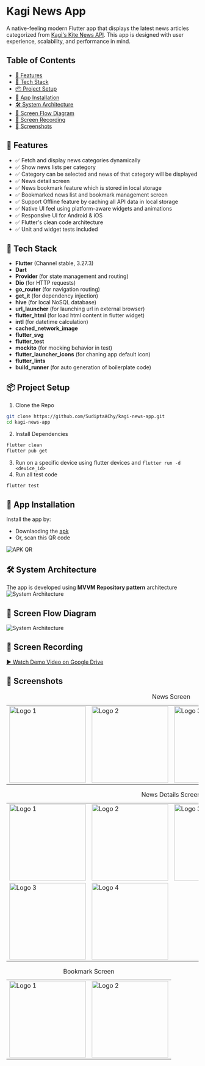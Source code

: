 # Kagi News App

A native-feeling modern Flutter app that displays the latest news articles categorized from [Kagi's Kite News API](https://kite.kagi.com). This app is designed with user experience, scalability, and performance in mind.

## Table of Contents

- [🚀 Features](#-features)
- [🔧 Tech Stack](#-tech-stack)
- [📦 Project Setup](#-project-setup)
- [📲 App Installation](#-app-installation)
- [🛠️ System Architecture](#️-system-architecture)
- [🔀 Screen Flow Diagram](#-screen-flow-diagram)
- [🎥 Screen Recording](#-screen-recording)
- [📸 Screenshots](#-screenshots)

## 🚀 Features

- ✅ Fetch and display news categories dynamically
- ✅ Show news lists per category
- ✅ Category can be selected and news of that category will be displayed
- ✅ News detail screen
- ✅ News bookmark feature which is stored in local storage
- ✅ Bookmarked news list and bookmark management screen
- ✅ Support Offline feature by caching all API data in local storage
- ✅ Native UI feel using platform-aware widgets and animations
- ✅ Responsive UI for Android & iOS
- ✅ Flutter's clean code architecture
- ✅ Unit and widget tests included

## 🔧 Tech Stack

- **Flutter** (Channel stable, 3.27.3)
- **Dart**
- **Provider** (for state management and routing)
- **Dio** (for HTTP requests)
- **go_router** (for navigation routing)
- **get_it** (for dependency injection)
- **hive** (for local NoSQL database)
- **url_launcher** (for launching url in external browser)
- **flutter_html** (for load html content in flutter widget)
- **intl** (for datetime calculation)
- **cached_network_image**
- **flutter_svg**
- **flutter_test**
- **mockito** (for mocking behavior in test)
- **flutter_launcher_icons** (for chaning app default icon)
- **flutter_lints**
- **build_runner** (for auto generation of boilerplate code)

## 📦 Project Setup

1. Clone the Repo

```bash
git clone https://github.com/SudiptaAChy/kagi-news-app.git
cd kagi-news-app
```

2. Install Dependencies

```bash
flutter clean
flutter pub get
```

3. Run on a specific device using flutter devices and `flutter run -d <device_id>`
4. Run all test code

```bash
flutter test
```

## 📲 App Installation

Install the app by:
- Downlaoding the [apk](https://portal.testapp.io/apps/install/mzyOmL5n5QZKy)
- Or, scan this QR code <br>
<img src="./screenshots/download_qr.png" alt="APK QR"/>

## 🛠️ System Architecture

The app is developed using **MVVM Repository pattern** architecture
<img src="./screenshots/system architecture.png" alt="System Architecture"/>

## 🔀 Screen Flow Diagram

<img src="./screenshots/screen flow diagram.png" alt="System Architecture"/>

## 🎥 Screen Recording

[▶️ Watch Demo Video on Google Drive](https://drive.google.com/file/d/1SVuCXZPU3tD7dalc39baoVRh4Tth20WJ/view?usp=sharing)

## 📸 Screenshots

<table>
<caption>News Screen</caption>
  <tr>
    <td><img src="./screenshots/ss1.jpg" alt="Logo 1" width="200"></td>
    <td><img src="./screenshots/ss2.jpg" alt="Logo 2" width="200"></td>
    <td><img src="./screenshots/ss3.jpg" alt="Logo 3" width="200"></td>
    <td><img src="./screenshots/ss4.jpg" alt="Logo 4" width="200"></td>
  </tr>
</table>
<table>
<caption>News Details Screen</caption>
  <tr>
    <td><img src="./screenshots/ss5.jpg" alt="Logo 1" width="200"></td>
    <td><img src="./screenshots/ss6.jpg" alt="Logo 2" width="200"></td>
    <td><img src="./screenshots/ss7.jpg" alt="Logo 3" width="200"></td>
    <td><img src="./screenshots/ss8.jpg" alt="Logo 4" width="200"></td>
  </tr>
  <tr>
    <td><img src="./screenshots/ss9.jpg" alt="Logo 3" width="200"></td>
    <td><img src="./screenshots/ss10.jpg" alt="Logo 4" width="200"></td>
  </tr>
</table>
<table>
<caption>Bookmark Screen</caption>
  <tr>
    <td><img src="./screenshots/ss11.jpg" alt="Logo 1" width="200"></td>
    <td><img src="./screenshots/ss12.jpg" alt="Logo 2" width="200"></td>
  </tr>
</table>
